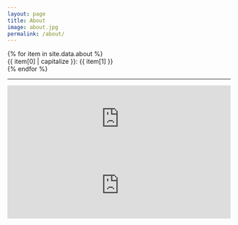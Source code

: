 ```yaml
---
layout: page
title: About
image: about.jpg
permalink: /about/
---
```


<div class="wh-100-10-center"> 
{% for item in site.data.about %}
<div class="wh-50-100-center ontouch">
{{ item[0] | capitalize }}: {{ item[1] }}
</div>
{% endfor %}
</div>

***

<iframe width="100%" 
        frameborder="0"
        scrolling="no"
        marginheight="0" 
        marginwidth="0"
        allowTransparency="true"
        src="https://www.google.com/maps/embed?pb=!1m14!1m8!1m3!1d27895.489657428087!2d-110.964439!3d29.078030000000002!3m2!1i1024!2i768!4f13.1!3m3!1m2!1s0x0%3A0xcf527709b7555a3!2sUniversidad%20de%20Sonora%20-%20UNISON!5e0!3m2!1ses-419!2smx!4v1630257214462!5m2!1ses-419!2smx">
</iframe>
<iframe width="100%" 
        frameborder="0" 
        scrolling="no"
        marginheight="0" 
        marginwidth="0"
        allowTransparency="true"
        src="https://virtualsky.lco.global/embed/index.html?longitude=-111.02386000000001&latitude=29.0878&projection=lambert&showstarlabels=true&showorbits=true&ecliptic=true&meridian=true&gridlines_az=true&gridlines_eq=true&gridlines_gal=true&live=true">
</iframe>

